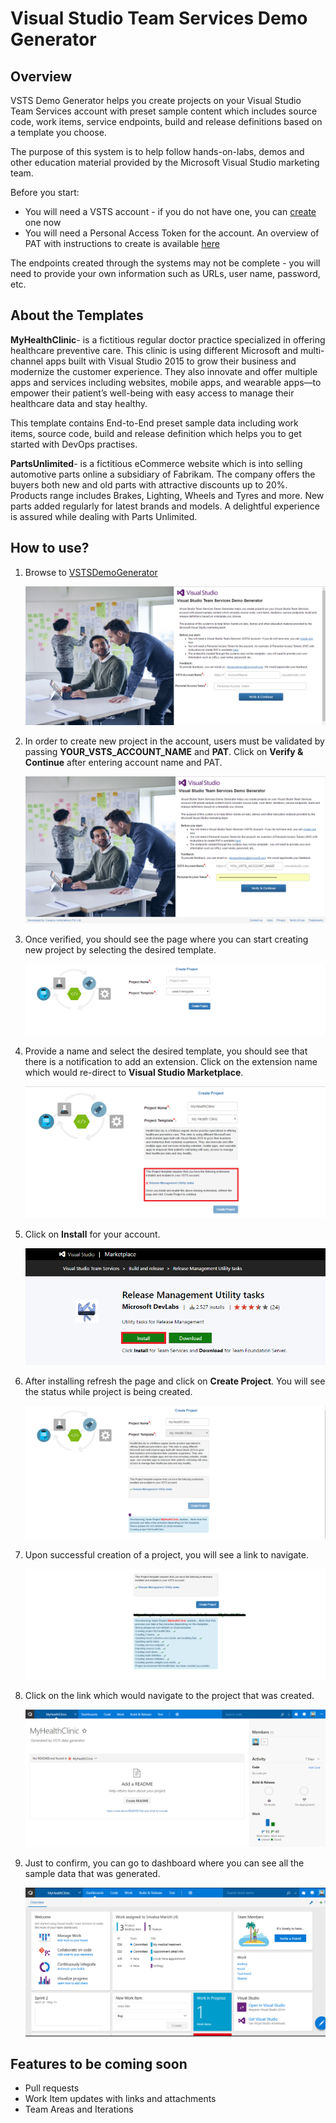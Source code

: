 # Visual Studio Team Services Demo Generator

## Overview 

VSTS Demo Generator helps you create projects on your Visual Studio Team Services account with preset sample content which includes source code, work items, service endpoints, build and release definitions based on a template you choose.

The purpose of this system is to help follow hands-on-labs, demos and other education material provided by the Microsoft Visual Studio marketing team.

Before you start:

- You will need a VSTS account - if you do not have one, you can 
<a href="http://bit.ly/2dwMwYR">create</a> one now
- You will need a Personal Access Token for the account. An overview of PAT with instructions to create is available <a href="http://bit.ly/2okeOyJ">here</a>

The endpoints created through the systems may not be complete - you will need to provide your own information such as URLs, user name, password, etc.

## About the Templates

**MyHealthClinic**- is a fictitious regular doctor practice specialized in offering healthcare preventive care. This clinic is using different Microsoft and multi-channel apps built with Visual Studio 2015 to grow their business and modernize the customer experience. They also innovate and offer multiple apps and services including websites, mobile apps, and wearable apps—to empower their patient’s well-being with easy access to manage their healthcare data and stay healthy.

This template contains End-to-End preset sample data including work items, source code, build and release definition which helps you to get started with DevOps practises.

**PartsUnlimited**- is a fictitious eCommerce website which is into selling automotive parts online a subsidiary of Fabrikam. The company offers the buyers both new and old parts with attractive discounts up to 20%. Products range includes Brakes, Lighting, Wheels and Tyres and more. New parts added regularly for latest brands and models. A delightful experience is assured while dealing with Parts Unlimited.

## How to use?

1. Browse to <a href="https://vstsdemogenerator.azurewebsites.net/">VSTSDemoGenerator</a>

   <img src="images/1.png"/>

2. In order to create new project in the account, users must be validated by passing **YOUR_VSTS_ACCOUNT_NAME** and **PAT**. Click on **Verify &   Continue** after entering account name and PAT.

   <img src="images/2.png"/>

3. Once verified, you should see the page where you can start creating new project by selecting the desired template.

   <img src="images/3.png"/>

4. Provide a name and select the desired template, you should see that there is a notification to add an extension. Click on the extension name which would re-direct to **Visual Studio Marketplace**.

   <img src="images/4.png"/> 

5. Click on **Install** for your account.

   <img src="images/5.png"/>

6. After installing refresh the page and click on **Create Project**. You will see the status while project is being created.

   <img src="images/6.png"/>

7. Upon successful creation of a project, you will see a link to navigate.

   <img src="images/7.png"/>

8. Click on the link which would navigate to the project that was created.

   <img src="images/8.png"/>

9. Just to confirm, you can go to dashboard where you can see all the sample data that was generated.

   <img src="images/9.png"/>

## Features to be coming soon

- Pull requests
- Work Item updates with links and attachments
- Team Areas and Iterations






   




